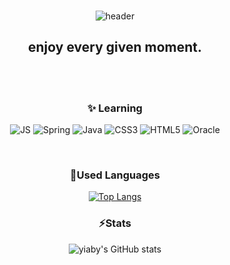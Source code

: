 <div align=center>

###
![header](https://capsule-render.vercel.app/api?type=waving&color=0:DD5E89,100:F7BB97&height=300&text=Welcome!&fontColor=FFFFFF&animation=fadeIn&fontSize=50&fontAlign=85)



## enjoy every given moment.

<br><br>

### ✨ Learning

 ![JS](https://img.shields.io/badge/JavaScript-F7DF1E?style=flat-square&logo=JavaScript&logoColor=white)
 ![Spring](https://img.shields.io/badge/Spring-6DB33F?style=flat-square&logo=Spring&logoColor=white)
 ![Java](https://img.shields.io/badge/Java-007396?style=flat-square&logo=Java&logoColor=white)
 ![CSS3](https://img.shields.io/badge/CSS3-1572B6?style=flat-square&logo=CSS3&logoColor=white)
 ![HTML5](https://img.shields.io/badge/HTML5-E34F26?style=flat-square&logo=HTML5&logoColor=white)
 ![Oracle](https://img.shields.io/badge/Oracle-F80000?style=flat-square&logo=Oracle&logoColor=white)
 
 <br>

### 🔭Used Languages

[![Top Langs](https://github-readme-stats.vercel.app/api/top-langs/?username=yiaby&layout=compact&theme=material-palenight)](https://github.com/yiaby/github-readme-stats)
<br>

### ⚡Stats

![yiaby's GitHub stats](https://github-readme-stats.vercel.app/api?username=yiaby&show_icons=true&theme=material-palenight)




<!--
**yiaby/yiaby** is a ✨ _special_ ✨ repository because its `README.md` (this file) appears on your GitHub profile.

Here are some ideas to get you started:

- 🔭 I’m currently working on ...
- 🌱 I’m currently learning ...
- 👯 I’m looking to collaborate on ...
- 🤔 I’m looking for help with ...
- 💬 Ask me about ...
- 📫 How to reach me: ...
- 😄 Pronouns: ...
- ⚡ Fun fact: ...
-->

 </div>
